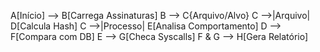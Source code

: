   A[Início] --> B[Carrega Assinaturas]
    B --> C{Arquivo/Alvo}
    C -->|Arquivo| D[Calcula Hash]
    C -->|Processo| E[Analisa Comportamento]
    D --> F[Compara com DB]
    E --> G[Checa Syscalls]
    F & G --> H[Gera Relatório]
